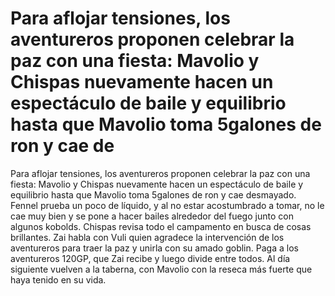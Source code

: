 # Para aflojar tensiones, los aventureros proponen celebrar la paz con una fiesta: Mavolio y Chispas nuevamente hacen un espectáculo de baile y equilibrio hasta que Mavolio toma 5galones de ron y cae de

Para aflojar tensiones, los aventureros proponen celebrar la paz con una fiesta: Mavolio y Chispas nuevamente hacen un espectáculo de baile y equilibrio hasta que Mavolio toma 5galones de ron y cae desmayado. Fennel prueba un poco de líquido, y al no estar acostumbrado a tomar, no le cae muy bien y se pone a hacer bailes alrededor del fuego junto con algunos kobolds. Chispas revisa todo el campamento en busca de cosas brillantes. Zai habla con Vuli quien agradece la intervención de los aventureros para traer la paz y unirla con su amado goblin. Paga a los aventureros 120GP, que Zai recibe y luego divide entre todos. Al día siguiente vuelven a la taberna, con Mavolio con la reseca más fuerte que haya tenido en su vida.

